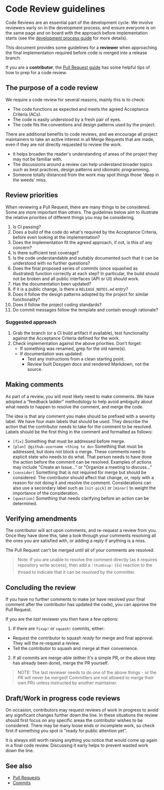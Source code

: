 # Code Review guidelines

Code Reviews are an essential part of the development cycle. We involve
reviewers early on in the development process, and ensure everyone is on
the same page and on board with the approach before implementation
starts (see the [development process guide](PROCESS.md) for more
details).

This document provides some guidelines for a **reviewer** when
approaching the final implementation required before code is merged into
a release branch.

If you are a **contributor**, the [Pull Request guide](PULL_REQUESTS.md)
has some helpful tips of how to prep for a code review.


## The purpose of a code review

We require a code review for several reasons, mainly this is to check:

- The code functions as expected and meets the agreed Acceptance
  Criteria (ACs).
- The code is easily understood by a fresh pair of eyes.
- The code fits the conventions and design patterns used by the project.

There are additional benefits to code reviews, and we encourage all
project maintainers to take an active interest in all Merge Requests
that are made, even if they are not directly requested to review the
work.

- It helps broaden the reader's understanding of areas of the project
  they may not be familiar with.
- The discussions around a review can help understand broader topics
  such as best practices, design patterns and idiomatic programming.
- Someone totally distanced from the work may spot things those 'deep in
  the weeds' miss.


## Review priorities

When reviewing a Pull Request, there are many things to be considered.
Some are more important than others. The guidelines below aim to
illustrate the relative priorities of different things you may be
considering.

1. Is CI passing?
2. Does a build of the code do what's required by the Acceptance
   Criteria, before even looking at the implementation?
3. Does the implementation fit the agreed approach, if not, is this of
   any concern?
4. Is there sufficient test coverage?
5. Is the code understandable and suitably documented such that it can
   be understood with no further questions?
6. Does the final proposed series of commits (once squashed as
   illustrated) function correctly at each step? In particular, the
   build should not be broken and all public interfaces (API or UI)
   should work.
7. Has the documentation been updated?
8. If it is a public change, is there a `RELEASE_NOTES.md` entry?
9. Does it follow the design patterns adopted by the project for similar
   functionality?
10. Does it follow the project coding standards?
11. Do commit messages follow the template and contain enough rationale?


### Suggested approach

1. Grab the branch (or a CI build artifact if available), test
   functionality against the Acceptance Criteria defined for the work.
2. Check implementation against the above priorities. Don't forget:
   - If something was renamed, grep for the old name(s).
   - If documentation was updated:
     - Test any instructions from a clean starting point.
     - Review built Doxygen docs and rendered Markdown, not the source.


## Making comments

As part of a review, you will most likely need to make comments. We
have adopted a "feedback ladder" methodology to help avoid ambiguity
about what needs to happen to resolve the comment, and merge the code.

The idea is that any comment you make should be prefixed with a severity
label. We have four main labels that should be used. They describe the
action that the contributor needs to take for the comment to be
resolved. Labels should be the first thing in the comment and formatted
as follows:

- `[fix]` Something that must be addressed before merge.
- `[plan] @github.username <thing to do>` Something that must be
  addressed, but does not block a merge. These comments need to explicit
  state who needs to do what. That person needs to have done the action
  before the comment can be resolved. Examples of actions may include
  "Create an Issue..." or "Organize a meeting to discuss..."
- `[consider]` Something that is not required for merge but should be
  considered. The contributor should affect that change, or, reply with
  a reason for not doing it and resolve the comment. Considerations can
  also use a secondary label such as `[nit-pick]` or `[minor]` to weight
  the importance of the consideration.
- `[question]` Something that needs clarifying before an action can be
  determined.


## Verifying amendments

The contributor will act upon comments, and re-request a review from
you. Once they have done this, take a look through your comments
resolving all the ones you are satisfied with, or adding a reply if
anything is a miss.

The Pull Request can't be merged until all of your comments are
resolved.

> Note: If you are unable to resolve the comment directly (as it
> requires repository write access), then add a `:thumbsup:` (👍)
> reaction to the thread to indicate that it can be resolved by the
> committer.


## Concluding the review

If you have no further comments to make (or have resolved your final
comment after the contributor has updated the code), you can approve the
Pull Request.

If you are the _last_ reviewer you then have a few options:

 1. If there are `fixup!` or `squash!` commits, either:
   - Request the contributor to squash _ready_ for merge and final
     approval. They will the re-request a review.
   - Tell the contributor to squash and merge at their convenience.
 2. If all commits are merge-able (either it's a simple PR, or the above
    step has already been done), merge the PR yourself.

> NOTE: The last reviewer needs to do one of the above things - or the
> PR will never be merged! Committers are not allowed to merge their own
> PRs unless instructed by another maintainer.


## Draft/Work in progress code reviews

On occasion, contributors may request reviews of work in progress to
avoid any significant changes further down the line. In these situations
the review should first focus on any specific areas the contributor
wishes to be considered. There may be many loose ends or incomplete
work, so check first if something you spot is "ready for public
attention yet".

It is always still worth raising anything you notice that would come up
again in a final code review. Discussing it early helps to prevent
wasted work down the line.


## See also

- [Pull Requests](PULL_REQUESTS.md)
- [Commits](COMMITS.md)
